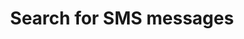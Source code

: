 ---
title: Search for SMS messages
excerpt: >-
  The method is used to search for SMS messages using a part of their names or a
  tag.
   By default, a rate limit of 500 requests per hour applies. <br/>The method returns a maximum of 500 messages per request. <br/>The <b>TotalCount</b> header contains the number of messages returned by the query.<br/>
api:
  file: yespoio.json
  operationId: searchSms
deprecated: false
hidden: false
metadata:
  title: ''
  description: ''
  robots: index
next:
  description: ''
---